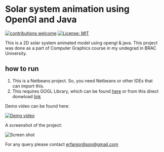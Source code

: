 # Solar system animation using OpenGl and Java
[![contributions welcome](https://img.shields.io/badge/contributions-welcome-brightgreen.svg?style=flat)](https://github.com/dwyl/esta/issues) [![License: MIT](https://img.shields.io/badge/License-MIT-yellow.svg)](https://opensource.org/licenses/MIT)


This is a 2D solar system animated model using opengl &amp; java. This project was done as a part of Computer Graphics course in my undegrad in BRAC University. 

## how to run
1. This is a Netbeans project. So, you need Netbeans or other IDEs that can import this.
2. This requires GOGL Library, which can be found [here](https://jogamp.org/wiki/index.php/Downloading_and_installing_JOGL) or from this direct donwload [link](https://jogamp.org/deployment/archive/master/gluegen_646-joal_408-jogl_930-jocl_756/archive/jogamp-all-platforms.7z)

Demo video can be found here:

[![Demo video](https://img.youtube.com/vi/odE80D8fVJs/0.jpg)](https://www.youtube.com/watch?v=odE80D8fVJs)


A screenshot of the project:

![Screen shot](https://raw.githubusercontent.com/sayederfanarefin/java-opengl-lab-final-project-2d-solar-system/master/Capture.PNG)

For any query please contact erfanjordison@gmail.com




 
